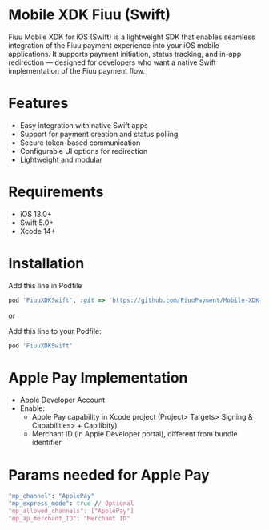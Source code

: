 
# Mobile XDK Fiuu (Swift)
Fiuu Mobile XDK for iOS (Swift) is a lightweight SDK that enables seamless integration of the Fiuu payment experience into your iOS mobile applications. It supports payment initiation, status tracking, and in-app redirection — designed for developers who want a native Swift implementation of the Fiuu payment flow.

# Features
- Easy integration with native Swift apps
- Support for payment creation and status polling
- Secure token-based communication
- Configurable UI options for redirection
- Lightweight and modular

# Requirements
- iOS 13.0+
- Swift 5.0+
- Xcode 14+

# Installation

Add this line in Podfile

```ruby
pod 'FiuuXDKSwift', :git => 'https://github.com/FiuuPayment/Mobile-XDK-Fiuu_Swift.git'
```

or

Add this line to your Podfile:

```ruby
pod 'FiuuXDKSwift'
```

# Apple Pay Implementation

- Apple Developer Account
- Enable:
    - Apple Pay capability in Xcode project (Project> Targets> Signing & Capabilities> + Capilibity)
    - Merchant ID (in Apple Developer portal), different from bundle identifier

# Params needed for Apple Pay

```ruby
"mp_channel": "ApplePay"
"mp_express_mode": true // Optional
"mp_allowed_channels": ["ApplePay"]
"mp_ap_merchant_ID": "Merchant ID"
```
